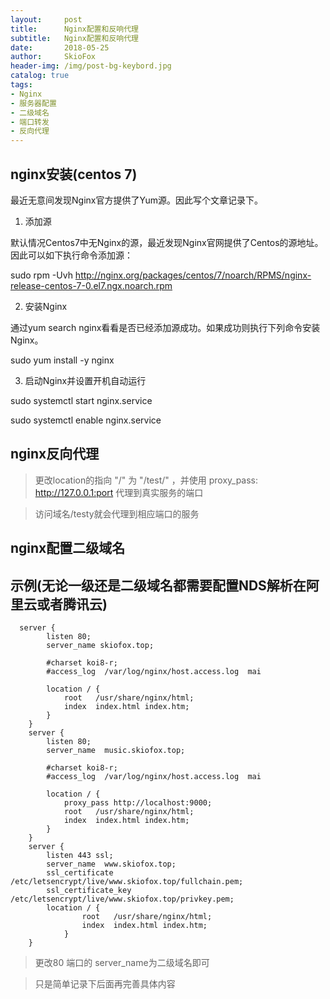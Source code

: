 ```yaml
---
layout:     post
title:      Nginx配置和反响代理
subtitle:   Nginx配置和反响代理
date:       2018-05-25
author:     SkioFox
header-img: /img/post-bg-keybord.jpg
catalog: true
tags:
- Nginx
- 服务器配置
- 二级域名
- 端口转发
- 反向代理
---
```

## nginx安装(centos 7)

最近无意间发现Nginx官方提供了Yum源。因此写个文章记录下。

1. 添加源

默认情况Centos7中无Nginx的源，最近发现Nginx官网提供了Centos的源地址。因此可以如下执行命令添加源：

sudo rpm -Uvh http://nginx.org/packages/centos/7/noarch/RPMS/nginx-release-centos-7-0.el7.ngx.noarch.rpm
 

2. 安装Nginx

通过yum search nginx看看是否已经添加源成功。如果成功则执行下列命令安装Nginx。

sudo yum install -y nginx
 
3. 启动Nginx并设置开机自动运行

sudo systemctl start nginx.service

sudo systemctl enable nginx.service

## nginx反向代理

> 更改location的指向 "/" 为 "/test/" ，并使用 proxy_pass: http://127.0.0.1:port 代理到真实服务的端口

> 访问域名/testy就会代理到相应端口的服务

## nginx配置二级域名

## 示例(无论一级还是二级域名都需要配置NDS解析在阿里云或者腾讯云)

```
  server {
        listen 80;
        server_name skiofox.top;

        #charset koi8-r;
        #access_log  /var/log/nginx/host.access.log  mai

        location / {
            root   /usr/share/nginx/html;
            index  index.html index.htm;
        }
    }
    server {
        listen 80;
        server_name  music.skiofox.top; 

        #charset koi8-r;
        #access_log  /var/log/nginx/host.access.log  mai

        location / {
            proxy_pass http://localhost:9000;
            root   /usr/share/nginx/html;
            index  index.html index.htm;
        }
    }
    server {
        listen 443 ssl;
        server_name  www.skiofox.top;
        ssl_certificate /etc/letsencrypt/live/www.skiofox.top/fullchain.pem;
        ssl_certificate_key /etc/letsencrypt/live/www.skiofox.top/privkey.pem;
        location / {
                root   /usr/share/nginx/html;
                index  index.html index.htm;
            }
    }
```



> 更改80 端口的 server_name为二级域名即可

> 只是简单记录下后面再完善具体内容
